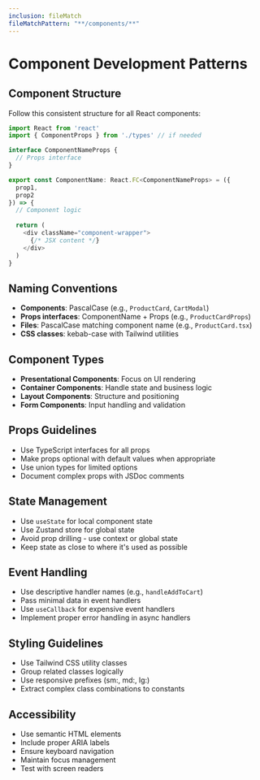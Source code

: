 ```yaml
---
inclusion: fileMatch
fileMatchPattern: "**/components/**"
---
```


# Component Development Patterns

## Component Structure
Follow this consistent structure for all React components:

```typescript
import React from 'react'
import { ComponentProps } from './types' // if needed

interface ComponentNameProps {
  // Props interface
}

export const ComponentName: React.FC<ComponentNameProps> = ({ 
  prop1, 
  prop2 
}) => {
  // Component logic
  
  return (
    <div className="component-wrapper">
      {/* JSX content */}
    </div>
  )
}
```

## Naming Conventions
- **Components**: PascalCase (e.g., `ProductCard`, `CartModal`)
- **Props interfaces**: ComponentName + Props (e.g., `ProductCardProps`)
- **Files**: PascalCase matching component name (e.g., `ProductCard.tsx`)
- **CSS classes**: kebab-case with Tailwind utilities

## Component Types
- **Presentational Components**: Focus on UI rendering
- **Container Components**: Handle state and business logic
- **Layout Components**: Structure and positioning
- **Form Components**: Input handling and validation

## Props Guidelines
- Use TypeScript interfaces for all props
- Make props optional with default values when appropriate
- Use union types for limited options
- Document complex props with JSDoc comments

## State Management
- Use `useState` for local component state
- Use Zustand store for global state
- Avoid prop drilling - use context or global state
- Keep state as close to where it's used as possible

## Event Handling
- Use descriptive handler names (e.g., `handleAddToCart`)
- Pass minimal data in event handlers
- Use `useCallback` for expensive event handlers
- Implement proper error handling in async handlers

## Styling Guidelines
- Use Tailwind CSS utility classes
- Group related classes logically
- Use responsive prefixes (sm:, md:, lg:)
- Extract complex class combinations to constants

## Accessibility
- Use semantic HTML elements
- Include proper ARIA labels
- Ensure keyboard navigation
- Maintain focus management
- Test with screen readers
